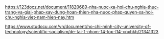 https://123docz.net/document/11820689-nha-nuoc-xa-hoi-chu-nghia-thuc-trang-va-giai-phap-xay-dung-hoan-thien-nha-nuoc-phap-quyen-xa-hoi-chu-nghia-viet-nam-hien-nay.htm

https://www.studocu.com/vn/document/ho-chi-minh-city-university-of-technology/scientific-socialism/de-tai-1-nhom-14-lop-l14-cnxhkh/21341323